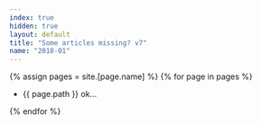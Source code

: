 ```yaml
---
index: true
hidden: true
layout: default
title: "Some articles missing? v7"
name: "2018-01"
---
```

{% assign pages = site.[page.name] %}
{% for page in pages %}

- {{ page.path }} ok...


{% endfor %}
